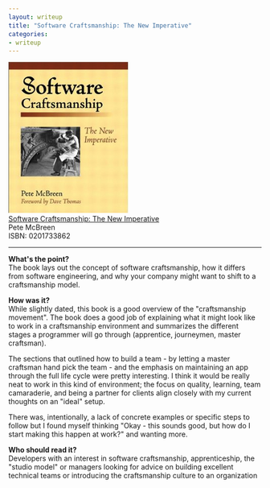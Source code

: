 ```yaml
---
layout: writeup
title: "Software Craftsmanship: The New Imperative"
categories:
- writeup
---
```


![](/static/software-craftsmanship.jpg)  
[Software Craftsmanship: The New Imperative](http://www.amazon.com/exec/obidos/ASIN/0201733862/ref=nosim&tag=bookreview0a1-20)  
Pete McBreen  
ISBN: 0201733862

---

**What's the point?**  
The book lays out the concept of software craftsmanship, how it differs from software engineering,
and why your company might want to shift to a craftsmanship model.

**How was it?**  
While slightly dated, this book is a good overview of the "craftsmanship movement". The book
does a good job of explaining what it might look like to work in a craftsmanship environment
and summarizes the different stages a programmer will go through (apprentice, journeymen, master
craftsman).

The sections that outlined how to build a team - by letting a master craftsman hand pick the team - and
the emphasis on maintaining an app through the full life cycle were pretty interesting. I think it 
would be really neat to work in this kind of environment; the focus on quality, learning, team
camaraderie, and being a partner for clients align closely with my current thoughts on an "ideal"
setup.

There was, intentionally, a lack of concrete examples or specific steps to follow but I found myself 
thinking "Okay - this sounds good, but how do I start making this happen at work?" and wanting more.

**Who should read it?**  
Developers with an interest in software craftsmanship, apprenticeship, the "studio model" or managers
looking for advice on building excellent technical teams or introducing the craftsmanship culture to
an organization